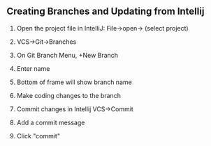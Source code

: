
## Creating Branches and Updating from Intellij

1.  Open the project file in IntelliJ:  File->open-> (select project)
   
2.  VCS->Git->Branches

3.  On Git Branch Menu, +New Branch

4.  Enter name

5.  Bottom of frame will show branch name

6.  Make coding changes to the branch

7.  Commit changes in Intellij VCS->Commit

8.  Add a commit message

9.  Click "commit"




   






